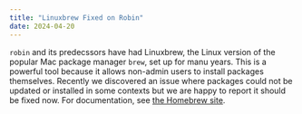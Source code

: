 ```yaml
---
title: "Linuxbrew Fixed on Robin"
date: 2024-04-20
---
```


`robin` and its predecssors have had Linuxbrew, the Linux version of the popular Mac package manager `brew`, set up for manu years. This is a powerful tool because it allows non-admin users to install packages themselves. Recently we discovered an issue where packages could not be updated or installed in some contexts but we are happy to report it should be fixed now. For documentation, see [the Homebrew site](https://docs.brew.sh/Homebrew-on-Linux).
